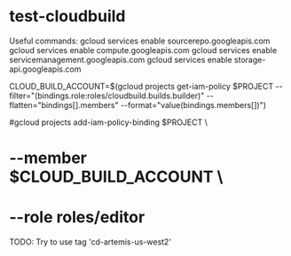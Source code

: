 # test-cloudbuild


Useful commands:
  gcloud services enable sourcerepo.googleapis.com
  gcloud services enable compute.googleapis.com
  gcloud services enable servicemanagement.googleapis.com
  gcloud services enable storage-api.googleapis.com

  CLOUD_BUILD_ACCOUNT=$(gcloud projects get-iam-policy $PROJECT --filter="(bindings.role:roles/cloudbuild.builds.builder)"  --flatten="bindings[].members" --format="value(bindings.members[])")


#gcloud projects add-iam-policy-binding $PROJECT \
#  --member $CLOUD_BUILD_ACCOUNT \
#  --role roles/editor

TODO:
  Try to use tag 'cd-artemis-us-west2'



